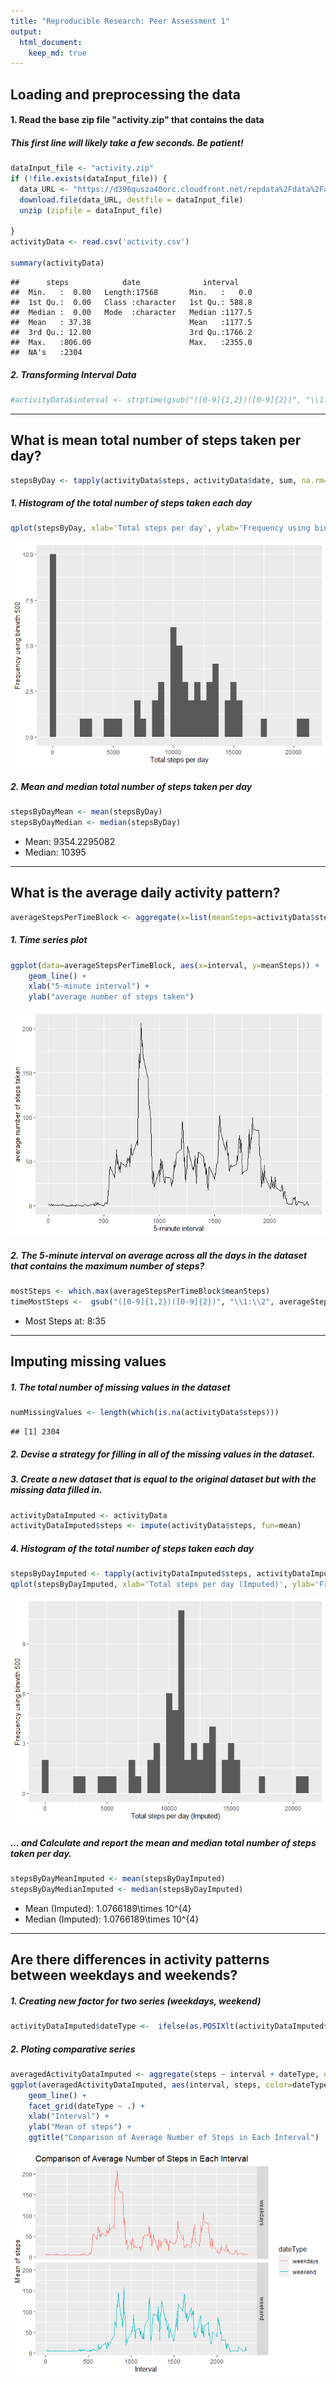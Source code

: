 ```yaml
---
title: "Reproducible Research: Peer Assessment 1"
output: 
  html_document:
    keep_md: true
---
```



## Loading and preprocessing the data
####   1. Read the base zip file "activity.zip" that contains the data
#####     This first line will likely take a few seconds. Be patient!


```r
dataInput_file <- "activity.zip"
if (!file.exists(dataInput_file)) {
  data_URL <- "https://d396qusza40orc.cloudfront.net/repdata%2Fdata%2Factivity.zip"
  download.file(data_URL, destfile = dataInput_file)
  unzip (zipfile = dataInput_file)
  
}
activityData <- read.csv('activity.csv')

summary(activityData)
```

```
##      steps            date              interval     
##  Min.   :  0.00   Length:17568       Min.   :   0.0  
##  1st Qu.:  0.00   Class :character   1st Qu.: 588.8  
##  Median :  0.00   Mode  :character   Median :1177.5  
##  Mean   : 37.38                      Mean   :1177.5  
##  3rd Qu.: 12.00                      3rd Qu.:1766.2  
##  Max.   :806.00                      Max.   :2355.0  
##  NA's   :2304
```


##### 2. Transforming Interval Data


```r
#activityData$interval <- strptime(gsub("([0-9]{1,2})([0-9]{2})", "\\1:\\2", activityData$interval), format='%H:%M')
```

-----

## What is mean total number of steps taken per day?



```r
stepsByDay <- tapply(activityData$steps, activityData$date, sum, na.rm=TRUE)
```


##### 1. Histogram of the total number of steps taken each day


```r
qplot(stepsByDay, xlab='Total steps per day', ylab='Frequency using binwith 500', binwidth=500)
```

![](PA1_template_files/figure-html/unnamed-chunk-5-1.png)<!-- -->



##### 2. Mean and median total number of steps taken per day


```r
stepsByDayMean <- mean(stepsByDay)
stepsByDayMedian <- median(stepsByDay)
```
* Mean: 9354.2295082 
* Median: 10395

-----

## What is the average daily activity pattern?



```r
averageStepsPerTimeBlock <- aggregate(x=list(meanSteps=activityData$steps), by=list(interval=activityData$interval), FUN=mean, na.rm=TRUE)
```

##### 1. Time series plot


```r
ggplot(data=averageStepsPerTimeBlock, aes(x=interval, y=meanSteps)) +
    geom_line() +
    xlab("5-minute interval") +
    ylab("average number of steps taken") 
```

![](PA1_template_files/figure-html/unnamed-chunk-8-1.png)<!-- -->
##### 2. The 5-minute interval on average across all the days in the dataset that contains the maximum number of steps?


```r
mostSteps <- which.max(averageStepsPerTimeBlock$meanSteps)
timeMostSteps <-  gsub("([0-9]{1,2})([0-9]{2})", "\\1:\\2", averageStepsPerTimeBlock[mostSteps,'interval'])
```

* Most Steps at: 8:35

----


## Imputing missing values

##### 1. The total number of missing values in the dataset 


```r
numMissingValues <- length(which(is.na(activityData$steps)))
```


```
## [1] 2304
```

##### 2. Devise a strategy for filling in all of the missing values in the dataset.
##### 3. Create a new dataset that is equal to the original dataset but with the missing data filled in.


```r
activityDataImputed <- activityData
activityDataImputed$steps <- impute(activityData$steps, fun=mean)
```


##### 4. Histogram of the total number of steps taken each day 


```r
stepsByDayImputed <- tapply(activityDataImputed$steps, activityDataImputed$date, sum)
qplot(stepsByDayImputed, xlab='Total steps per day (Imputed)', ylab='Frequency using binwith 500', binwidth=500)
```

![](PA1_template_files/figure-html/unnamed-chunk-13-1.png)<!-- -->


 

##### ... and Calculate and report the mean and median total number of steps taken per day. 


```r
stepsByDayMeanImputed <- mean(stepsByDayImputed)
stepsByDayMedianImputed <- median(stepsByDayImputed)
```
* Mean (Imputed): 1.0766189\times 10^{4}
* Median (Imputed):  1.0766189\times 10^{4}


----



## Are there differences in activity patterns between weekdays and weekends?
##### 1. Creating new factor for two series (weekdays, weekend)



```r
activityDataImputed$dateType <-  ifelse(as.POSIXlt(activityDataImputed$date)$wday %in% c(0,6), 'weekend', 'weekdays')
```

##### 2. Ploting comparative series



```r
averagedActivityDataImputed <- aggregate(steps ~ interval + dateType, data=activityDataImputed, mean)
ggplot(averagedActivityDataImputed, aes(interval, steps, color=dateType)) + 
    geom_line() + 
    facet_grid(dateType ~ .) +
    xlab("Interval") + 
    ylab("Mean of steps") +
    ggtitle("Comparison of Average Number of Steps in Each Interval")
```

![](PA1_template_files/figure-html/unnamed-chunk-16-1.png)<!-- -->
